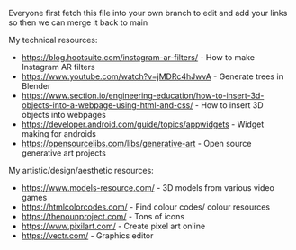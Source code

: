 Everyone first fetch this file into your own branch to edit and add your links so then we can merge it back to main

My technical resources:

- https://blog.hootsuite.com/instagram-ar-filters/ - How to make Instagram AR filters
- https://www.youtube.com/watch?v=jMDRc4hJwvA - Generate trees in Blender
- https://www.section.io/engineering-education/how-to-insert-3d-objects-into-a-webpage-using-html-and-css/ - How to insert 3D objects into webpages
- https://developer.android.com/guide/topics/appwidgets - Widget making for androids
- https://opensourcelibs.com/libs/generative-art - Open source generative art projects 


My artistic/design/aesthetic resources:

- https://www.models-resource.com/ - 3D models from various video games
- https://htmlcolorcodes.com/ - Find colour codes/ colour resources
- https://thenounproject.com/ - Tons of icons
- https://www.pixilart.com/ - Create pixel art online
- https://vectr.com/ - Graphics editor